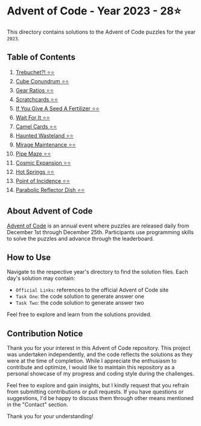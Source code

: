 # Advent of Code - Year 2023 - 28⭐

This directory contains solutions to the Advent of Code puzzles for the year `2023`.

## Table of Contents

1. [Trebuchet?! ⭐⭐](https://github.com/ThatsLiamS/AdventOfCode/blob/main/2023/Day%201.md)
2. [Cube Conundrum ⭐⭐](https://github.com/ThatsLiamS/AdventOfCode/blob/main/2023/Day%202.md)
3. [Gear Ratios ⭐⭐](https://github.com/ThatsLiamS/AdventOfCode/blob/main/2023/Day%203.md)
4. [Scratchcards ⭐⭐](https://github.com/ThatsLiamS/AdventOfCode/blob/main/2023/Day%204.md)
5. [If You Give A Seed A Fertilizer ⭐⭐](https://github.com/ThatsLiamS/AdventOfCode/blob/main/2023/Day%205.md)
6. [Wait For It ⭐⭐](https://github.com/ThatsLiamS/AdventOfCode/blob/main/2023/Day%206.md)
7. [Camel Cards ⭐⭐](https://github.com/ThatsLiamS/AdventOfCode/blob/main/2023/Day%207.md)
8. [Haunted Wasteland ⭐⭐](https://github.com/ThatsLiamS/AdventOfCode/blob/main/2023/Day%208.md)
9. [Mirage Maintenance ⭐⭐](https://github.com/ThatsLiamS/AdventOfCode/blob/main/2023/Day%209.md)
10. [Pipe Maze ⭐⭐](https://github.com/ThatsLiamS/AdventOfCode/blob/main/2023/Day%2010.md)
11. [Cosmic Expansion ⭐⭐](https://github.com/ThatsLiamS/AdventOfCode/blob/main/2023/Day%2011.md)
12. [Hot Springs ⭐⭐](https://github.com/ThatsLiamS/AdventOfCode/blob/main/2023/Day%2012.md)
13. [Point of Incidence ⭐⭐](https://github.com/ThatsLiamS/AdventOfCode/blob/main/2023/Day%2013.md)
14. [Parabolic Reflector Dish ⭐⭐](https://github.com/ThatsLiamS/AdventOfCode/blob/main/2023/Day%2014.md)

## About Advent of Code

[Advent of Code](https://adventofcode.com/) is an annual event where puzzles are released daily from December 1st through December 25th. Participants use programming skills to solve the puzzles and advance through the leaderboard.

## How to Use

Navigate to the respective year's directory to find the solution files. Each day's solution may contain:

- `Official Links`: references to the official Advent of Code site
- `Task One`: the code solution to generate answer one
- `Task Two`: the code solution to generate answer two

Feel free to explore and learn from the solutions provided.

## Contribution Notice

Thank you for your interest in this Advent of Code repository. This project was undertaken independently, and the code reflects the solutions as they were at the time of completion. While I appreciate the enthusiasm to contribute and optimize, I would like to maintain this repository as a personal showcase of my progress and coding style during the challenges.

Feel free to explore and gain insights, but I kindly request that you refrain from submitting contributions or pull requests. If you have questions or suggestions, I'd be happy to discuss them through other means mentioned in the "Contact" section.

Thank you for your understanding!
